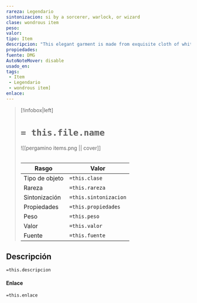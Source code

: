 ```yaml
---
rareza: Legendario
sintonizacion: si by a sorcerer, warlock, or wizard
clase: wondrous item
peso: 
valor: 
tipo: Item
descripcion: "This elegant garment is made from exquisite cloth of white, gray, or black and adorned with silvery runes. The robe&#x27;s color corresponds to the alignment for which the item was created. A white robe was made for good, gray for neutral, and black for evil. You can&#x27;t attune to a robe of the archmagi that doesn&#x27;t correspond to your alignment.You gain these benefits while wearing the robe:If you aren&#x27;t wearing armor, your base Armor Class is 15 + your Dexterity modifier.You have advantage on saving throws against spell and other magical effects.Your spell save DC and spell attack bonus each increase by 2."
propiedades: 
fuente: DMG
AutoNoteMover: disable
usado_en:  
tags: 
 - Item
 - Legendario
 - wondrous item]
enlace: 
---
```


> [!infobox|left]
>  # `= this.file.name`
> ![[pergamino items.png || cover]]
> ######   
> |Rasgo | Valor |
> | --- | --- |
> | Tipo de objeto| `=this.clase`|
>  | Rareza| `=this.rareza`|
> | Sintonización | `=this.sintonizacion` |
> | Propiedades | `=this.propiedades` |
>  | Peso | `=this.peso` |
> | Valor | `=this.valor` |
> | Fuente | `=this.fuente` |


## Descripción
`=this.descripcion`

#### Enlace
`=this.enlace`